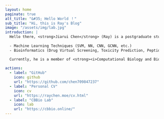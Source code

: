 ```yaml
---
layout: home
paginate: true
alt_title: "&#35; Hello World ！"
sub_title: "Hi, this is Ray's Blog"
image: "/assets/img/lab.jpg"
introduction: |
  Hello there, <strong>Jiarui Chen</strong> (Ray) is a postgraduate student pursuing Master's degree at the <strong><i>University of Macau</i></strong>. His research interests include:
  
  - Machine Learning Techniques (SVM, NN, CNN, GCNN, etc.)
  - Bioinformatics (Drug Virtual Screening, Toxicity Prediction, Peptide Activity Prediction, etc.)

  Currently, he is a member of <strong><i>Computational Biology and Bioinformatics Lab (CBBio)</i></strong> of the University of Macau, under the supervision of Professor Shirley W. I. Siu.
    
actions:
  - label: "GitHub"
    icon: github
    url: "https://github.com/chen709847237"
  - label: "Personal CV"
    icon: cv
    url: "https://raychen.moe/cv.html"
  - label: "CBBio Lab"
    icon: lab
    url: "https://cbbio.online/"
---
```

